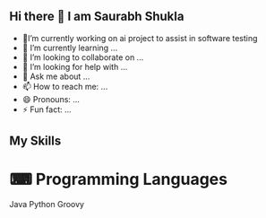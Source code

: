 ## Hi there 👋 I am Saurabh Shukla




- 🥷I’m currently working on ai project to assist in software testing
- 🌱 I’m currently learning ...
- 👯 I’m looking to collaborate on ...
- 🤔 I’m looking for help with ...
- 💬 Ask me about ...
- 📫 How to reach me: ...
- 😄 Pronouns: ...
- ⚡ Fun fact: ...


## My Skills

# ⌨ Programming Languages
Java     Python     Groovy
